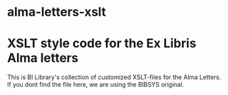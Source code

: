 # alma-letters-xslt
XSLT style code for the Ex Libris Alma letters
==============================================

This is BI Library's collection of customized XSLT-files for the Alma Letters.
If you dont find the file here, we are using the BIBSYS original.
